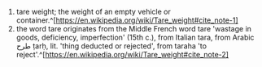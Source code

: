1. tare weight; the weight of an empty vehicle or container.^[https://en.wikipedia.org/wiki/Tare_weight#cite_note-1]
2. the word tare originates from the Middle French word tare 'wastage in goods, deficiency, imperfection' (15th c.), from Italian tara, from Arabic طرح ṭarḥ, lit. 'thing deducted or rejected', from taraha 'to reject'.^[https://en.wikipedia.org/wiki/Tare_weight#cite_note-2]